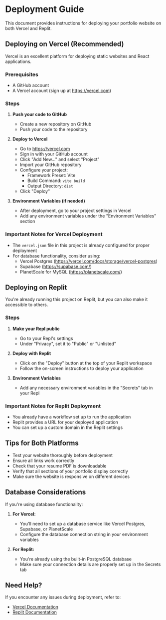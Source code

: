 # Deployment Guide

This document provides instructions for deploying your portfolio website on both Vercel and Replit.

## Deploying on Vercel (Recommended)

Vercel is an excellent platform for deploying static websites and React applications.

### Prerequisites
- A GitHub account
- A Vercel account (sign up at https://vercel.com)

### Steps

1. **Push your code to GitHub**
   - Create a new repository on GitHub
   - Push your code to the repository

2. **Deploy to Vercel**
   - Go to https://vercel.com
   - Sign in with your GitHub account
   - Click "Add New..." and select "Project"
   - Import your GitHub repository
   - Configure your project:
     - Framework Preset: Vite
     - Build Command: `vite build`
     - Output Directory: `dist`
   - Click "Deploy"

3. **Environment Variables (if needed)**
   - After deployment, go to your project settings in Vercel
   - Add any environment variables under the "Environment Variables" section

### Important Notes for Vercel Deployment

- The `vercel.json` file in this project is already configured for proper deployment
- For database functionality, consider using:
  - Vercel Postgres (https://vercel.com/docs/storage/vercel-postgres)
  - Supabase (https://supabase.com/)
  - PlanetScale for MySQL (https://planetscale.com/)

## Deploying on Replit

You're already running this project on Replit, but you can also make it accessible to others.

### Steps

1. **Make your Repl public**
   - Go to your Repl's settings
   - Under "Privacy", set it to "Public" or "Unlisted"

2. **Deploy with Replit**
   - Click on the "Deploy" button at the top of your Replit workspace
   - Follow the on-screen instructions to deploy your application

3. **Environment Variables**
   - Add any necessary environment variables in the "Secrets" tab in your Repl

### Important Notes for Replit Deployment

- You already have a workflow set up to run the application
- Replit provides a URL for your deployed application
- You can set up a custom domain in the Replit settings

## Tips for Both Platforms

- Test your website thoroughly before deployment
- Ensure all links work correctly
- Check that your resume PDF is downloadable
- Verify that all sections of your portfolio display correctly
- Make sure the website is responsive on different devices

## Database Considerations

If you're using database functionality:

1. **For Vercel:**
   - You'll need to set up a database service like Vercel Postgres, Supabase, or PlanetScale
   - Configure the database connection string in your environment variables

2. **For Replit:**
   - You're already using the built-in PostgreSQL database
   - Make sure your connection details are properly set up in the Secrets tab

## Need Help?

If you encounter any issues during deployment, refer to:
- [Vercel Documentation](https://vercel.com/docs)
- [Replit Documentation](https://docs.replit.com)